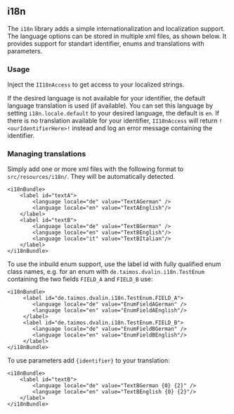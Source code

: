 ## i18n

The `i18n` library adds a simple internationalization and localization support.
The language options can be stored in multiple xml files, as shown below.
It provides support for standart identifier, enums and translations with parameters.

### Usage
Inject the `II18nAccess` to get access to your localized strings.

If the desired language is not available for your identifier, the default language translation is used (if available).
You can set this language by setting `i18n.locale.default` to your desired language, the default is `en`.
If there is no translation available for your identifier, `II18nAccess` will return `!<ourIdentifierHere>!` instead and log an error message containing the identifier.


### Managing translations
Simply add one or more xml files with the following format to `src/resources/i18n/`. They will be automatically detected.
```
<i18nBundle>
    <label id="textA">
        <language locale="de" value="TextAGerman" />
        <language locale="en" value="TextAEnglish"/>
    </label>
    <label id="textB">
        <language locale="de" value="TextBGerman" />
        <language locale="en" value="TextBEnglish"/>
        <language locale="it" value="TextBItalian"/>
    </label>
</i18nBundle>
```

To use the inbuild enum support, use the label id with fully qualified enum class names, 
e.g. for an enum with `de.taimos.dvalin.i18n.TestEnum` containing the two fields `FIELD_A` and `FIELD_B` use:
```
<i18nBundle>
     <label id="de.taimos.dvalin.i18n.TestEnum.FIELD_A">
        <language locale="de" value="EnumFieldAGerman" />
        <language locale="en" value="EnumFieldAEnglish"/>
     </label>
     <label id="de.taimos.dvalin.i18n.TestEnum.FIELD_B">
        <language locale="de" value="EnumFieldBGerman" />
        <language locale="en" value="EnumFieldBEnglish"/>
     </label>
</i18nBundle>
```

To use parameters add `{identifier}` to your translation:

```
<i18nBundle>
    <label id="textB">
        <language locale="de" value="TextBGerman {0} {2}" />
        <language locale="en" value="TextBEnglish {0} {2}"/>
    </label>
</i18nBundle>
``` 
